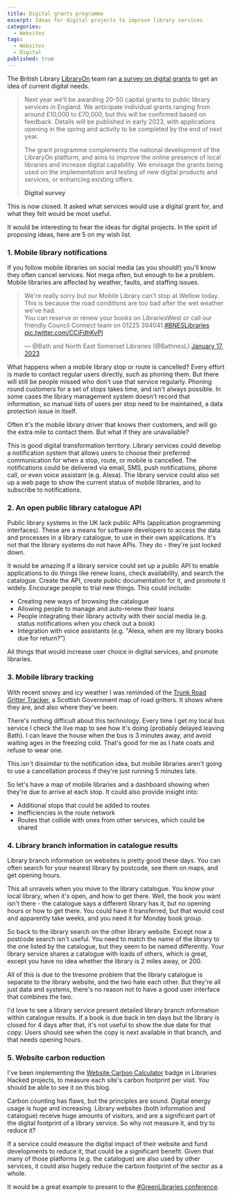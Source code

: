 ```yaml
---
title: Digital grants programme
excerpt: Ideas for digital projects to improve library services
categories:
  - Websites
tags:
  - Websites
  - Digital
published: true
---
```


The British Library [LibraryOn](https://libraryon.org/) team ran [a survey on digital grants](https://docs.google.com/forms/d/e/1FAIpQLSfoV6dqZvkDw94rqOHSl6J_oCHULu9ERvBd9XXGAyiCubykTA/viewform?fbzx=6567663660189811631) to get an idea of current digital needs.

> Next year we’ll be awarding 20-50 capital grants to public library services in England. We anticipate individual grants ranging from around £10,000 to £70,000, but this will be confirmed based on feedback. Details will be published in early 2023, with applications opening in the spring and activity to be completed by the end of next year.
>
> The grant programme complements the national development of the LibraryOn platform, and aims to improve the online presence of local libraries and increase digital capability. We envisage the grants being used on the implementation and testing of new digital products and services, or enhancing existing offers.
>
> **Digital survey**

This is now closed. It asked what services would use a digital grant for, and what they felt would be most useful.

It would be interesting to hear the ideas for digital projects. In the spirit of proposing ideas, here are 5 on my wish list.

### 1. Mobile library notifications

If you follow mobile libraries on social media (as you should!) you'll know they often cancel services. Not mega often, but enough to be a problem. Mobile libraries are affected by weather, faults, and staffing issues.

<blockquote class="twitter-tweet"><p lang="en" dir="ltr">We&#39;re really sorry but our Mobile Library can&#39;t stop at Wellow today. This is because the road conditions are too bad after the wet weather we&#39;ve had. <br>You can reserve or renew your books on LibrariesWest or call our friendly Council Connect team on 01225 394041.<a href="https://twitter.com/hashtag/BNESLibraries?src=hash&amp;ref_src=twsrc%5Etfw">#BNESLibraries</a> <a href="https://t.co/CCiFdhKvPI">pic.twitter.com/CCiFdhKvPI</a></p>&mdash; @Bath and North East Somerset Libraries (@BathnesL) <a href="https://twitter.com/BathnesL/status/1615302775306424321?ref_src=twsrc%5Etfw">January 17, 2023</a></blockquote> <script async src="https://platform.twitter.com/widgets.js" charset="utf-8"></script>

What happens when a mobile library stop or route is cancelled? Every effort is made to contact regular users directly, such as phoning them. But there will still be people missed who don't use that service regularly. Phoning round customers for a set of stops takes time, and isn't always possible. In some cases the library management system doesn't record that information, so manual lists of users per stop need to be maintained, a data protection issue in itself.

Often it's the mobile library driver that knows their customers, and will go the extra mile to contact them. But what if they are unavailable?

This is good digital transformation territory. Library services could develop a notification system that allows users to choose their preferred communication for when a stop, route, or mobile is cancelled. The notifications could be delivered via email, SMS, push notifications, phone call, or even voice assistant (e.g. Alexa). The library service could also set up a web page to show the current status of mobile libraries, and to subscribe to notifications.

### 2. An open public library catalogue API

Public library systems in the UK lack public APIs (application programming interfaces). These are a means for software developers to access the data and processes in a library catalogue, to use in their own applications. It's not that the library systems do not have APIs. They do - they're just locked down.

It would be amazing if a library service could set up a public API to enable applications to do things like renew loans, check availability, and search the catalogue. Create the API, create public documentation for it, and promote it widely. Encourage people to trial new things. This could include:

- Creating new ways of browsing the catalogue
- Allowing people to manage and auto-renew their loans
- People integrating their library activity with their social media (e.g. status notifications when you check out a book)
- Integration with voice assistants (e.g. "Alexa, when are my library books due for return?")

All things that would increase user choice in digital services, and promote libraries.

### 3. Mobile library tracking

With recent snowy and icy weather I was reminded of the [Trunk Road Gritter Tracker](https://scotgov.maps.arcgis.com/apps/webappviewer/index.html?id=2de764a9303848ffb9a4cac0bd0b1aab), a Scottish Government map of road gritters. It shows where they are, and also where they've been.

There's nothing difficult about this technology. Every time I get my local bus service I check the live map to see how it's doing (probably delayed leaving Bath). I can leave the house when the bus is 3 minutes away, and avoid waiting ages in the freezing cold. That's good for me as I hate coats and refuse to wear one.

This isn't dissimilar to the notification idea, but mobile libraries aren't going to use a cancellation process if they're just running 5 minutes late.

So let's have a map of mobile libraries and a dashboard showing when they're due to arrive at each stop. It could also provide insight into:

- Additional stops that could be added to routes
- Inefficiencies in the route network
- Routes that collide with ones from other services, which could be shared

### 4. Library branch information in catalogue results

Library branch information on websites is pretty good these days. You can often search for your nearest library by postcode, see them on maps, and get opening hours.

This all unravels when you move to the library catalogue. You know your local library, when it's open, and how to get there. Well, the book you want isn't there - the catalogue says a different library has it, but no opening hours or how to get there. You could have it transferred, but that would cost and apparently take weeks, and you need it for Monday book group.

So back to the library search on the other library website. Except now a postcode search isn't useful. You need to match the name of the library to the one listed by the catalogue, but they seem to be named differently. Your library service shares a catalogue with loads of others, which is great, except you have no idea whether the library is 2 miles away, or 200.

All of this is due to the tiresome problem that the library catalogue is separate to the library website, and the two hate each other. But they're all just data and systems, there's no reason not to have a good user interface that combines the two.

I'd love to see a library service present detailed library branch information within catalogue results. If a book is due back in ten days but the library is closed for 4 days after that, it's not useful to show the due date for that copy. Users should see when the copy is next available in that branch, and that needs opening hours.

### 5. Website carbon reduction

I've been implementing the [Website Carbon Calculator](https://www.websitecarbon.com/) badge in Libraries Hacked projects, to measure each site's carbon footprint per visit. You should be able to see it on this blog.

Carbon counting has flaws, but the principles are sound. Digital energy usage is huge and increasing. Library websites (both information and catalogue) receive huge amounts of visitors, and are a significant part of the digital footprint of a library service. So why not measure it, and try to reduce it?

If a service could measure the digital impact of their website and fund developments to reduce it, that could be a significant benefit. Given that many of those platforms (e.g. the catalogue) are also used by other services, it could also hugely reduce the carbon footprint of the sector as a whole.

It would be a great example to present to the [#GreenLibraries conference](https://www.cilip.org.uk/events/EventDetails.aspx?id=1697993).
